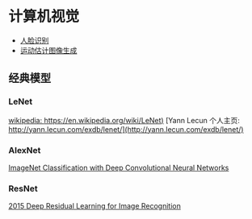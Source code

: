 # 计算机视觉

- [人脸识别](face_recog_cn.md)
- [运动估计图像生成](motion_image_cn.md)


## 经典模型

### LeNet
[wikipedia: https://en.wikipedia.org/wiki/LeNet)](https://en.wikipedia.org/wiki/LeNet)
[Yann Lecun 个人主页: http://yann.lecun.com/exdb/lenet/](http://yann.lecun.com/exdb/lenet/)

### AlexNet
[ImageNet Classification with Deep Convolutional
Neural Networks](https://papers.nips.cc/paper/4824-imagenet-classification-with-deep-convolutional-neural-networks.pdf)
### ResNet
[2015 Deep Residual Learning for Image Recognition](https://arxiv.org/pdf/1512.03385.pdf)